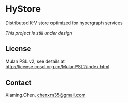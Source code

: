 # HyStore

Distributed K-V store optimized for hypergraph services

*This project is still under design*

## License

Mulan PSL v2, see details at http://license.coscl.org.cn/MulanPSL2/index.html

## Contact

Xiaming.Chen, chenxm35@gmail.com
